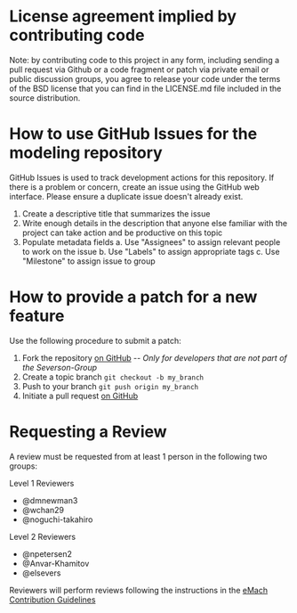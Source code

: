 # License agreement implied by contributing code

Note: by contributing code to this project in any form, including sending
a pull request via Github or a code fragment or patch via private email or
public discussion groups, you agree to release your code under the terms
of the BSD license that you can find in the LICENSE.md file included in 
the source distribution.

# How to use GitHub Issues for the modeling repository

GitHub Issues is used to track development actions for this repository.
If there is a problem or concern, create an issue using the GitHub web
interface. Please ensure a duplicate issue doesn't already exist.

1. Create a descriptive title that summarizes the issue
2. Write enough details in the description that anyone else familiar
   with the project can take action and be productive on this topic
3. Populate metadata fields
  a. Use "Assignees" to assign relevant people to work on the issue
  b. Use "Labels" to assign appropriate tags
  c. Use "Milestone" to assign issue to group

# How to provide a patch for a new feature

Use the following procedure to submit a patch:

1. Fork the repository [on GitHub](http://help.github.com/fork-a-repo/) -- _Only for developers that are not part of the Severson-Group_
2. Create a topic branch `git checkout -b my_branch`
3. Push to your branch `git push origin my_branch`
4. Initiate a pull request [on GitHub](https://help.github.com/articles/creating-a-pull-request/)

# Requesting a Review

A review must be requested from at least 1 person in the following two groups:

Level 1 Reviewers
- @dmnewman3
- @wchan29
- @noguchi-takahiro

Level 2 Reviewers
- @npetersen2
- @Anvar-Khamitov
- @elsevers

Reviewers will perform reviews following the instructions in the [eMach Contribution Guidelines](https://emach.readthedocs.io/en/latest/contribution.html)